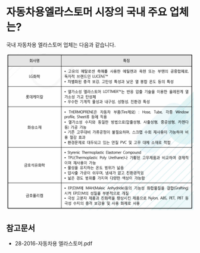 # 자동차용엘라스토머 시장의 국내 주요 업체는?

국내 자동차용 엘라스토머 업체는 다음과 같습니다.

![](./images/자동차용엘라스토머_Q13_1_2.PNG)

## 참고문서
- 28-2016-자동차용 엘라스토머.pdf